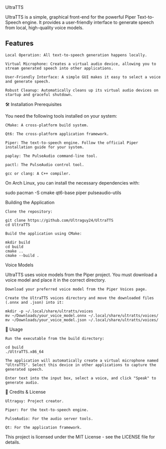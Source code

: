 UltraTTS

UltraTTS is a simple, graphical front-end for the powerful Piper Text-to-Speech engine. It provides a user-friendly interface to generate speech from local, high-quality voice models.
## Features

    Local Operation: All text-to-speech generation happens locally.

    Virtual Microphone: Creates a virtual audio device, allowing you to stream generated speech into other applications.

    User-Friendly Interface: A simple GUI makes it easy to select a voice and generate speech.

    Robust Cleanup: Automatically cleans up its virtual audio devices on startup and graceful shutdown.

🛠️ Installation
Prerequisites

You need the following tools installed on your system:

    CMake: A cross-platform build system.

    Qt6: The cross-platform application framework.

    Piper: The text-to-speech engine. Follow the official Piper installation guide for your system.

    paplay: The PulseAudio command-line tool.

    pactl: The PulseAudio control tool.

    gcc or clang: A C++ compiler.

On Arch Linux, you can install the necessary dependencies with:

sudo pacman -S cmake qt6-base piper pulseaudio-utils

Building the Application

    Clone the repository:

    git clone https://github.com/Ultraguy24/UltraTTS
    cd UltraTTS

    Build the application using CMake:

    mkdir build
    cd build
    cmake ..
    cmake --build .

Voice Models

UltraTTS uses voice models from the Piper project. You must download a voice model and place it in the correct directory.

    Download your preferred voice model from the Piper Voices page.

    Create the UltraTTS voices directory and move the downloaded files (.onnx and .json) into it:

    mkdir -p ~/.local/share/ultratts/voices
    mv ~/Downloads/your_voice_model.onnx ~/.local/share/ultratts/voices/
    mv ~/Downloads/your_voice_model.json ~/.local/share/ultratts/voices/

🚀 Usage

    Run the executable from the build directory:

    cd build
    ./UltraTTS.x86_64

    The application will automatically create a virtual microphone named "UltraTTS". Select this device in other applications to capture the generated speech.

    Enter text into the input box, select a voice, and click "Speak" to generate audio.

📄 Credits & License

    Ultraguy: Project creator.

    Piper: For the text-to-speech engine.

    PulseAudio: For the audio server tools.

    Qt: For the application framework.

This project is licensed under the MIT License - see the LICENSE file for details.